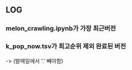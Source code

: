 LOG
------------------
### melon_crawling.ipynb가 가장 최근버전
### k_pop_now.tsv가 최고순위 제외 완료된 버전
-> (발매일에서 '.' 빼야함)
